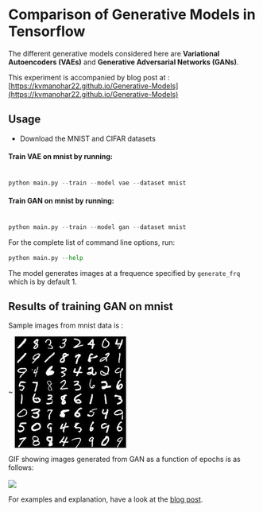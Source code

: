 # Comparison of Generative Models in Tensorflow

The different generative models considered here are **Variational Autoencoders (VAEs)** and **Generative Adversarial Networks (GANs)**.

This experiment is accompanied by blog post at : [https://kvmanohar22.github.io/Generative-Models](https://kvmanohar22.github.io/Generative-Models)

## Usage

- Download the MNIST and CIFAR datasets

#### Train VAE on mnist by running:
```python

python main.py --train --model vae --dataset mnist
```
#### Train GAN on mnist by running:

```python

python main.py --train --model gan --dataset mnist
```

For the complete list of command line options, run:

```python
python main.py --help
```

The model generates images at a frequence specified by `generate_frq` which is by default 1.

## Results of training GAN on mnist

Sample images from mnist data is :

~[](images/target_mnist.jpg)
<img align="center" src="images/target_mnist.jpg">

GIF showing images generated from GAN as a function of epochs is as follows:

<img align="center" src="images/gan.gif">

For examples and explanation, have a look at the [blog post](https://kvmanohar22.github.io/Generative-Models).
